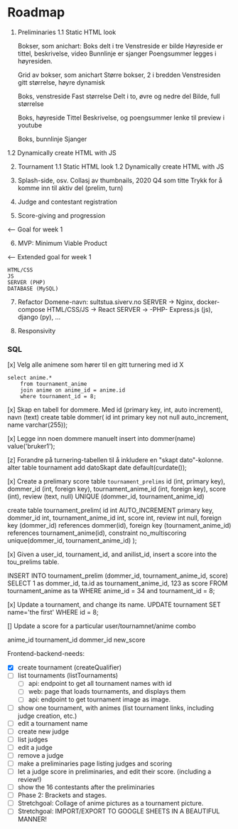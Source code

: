 
# Roadmap

1. Preliminaries
1.1 Static HTML look

    Bokser, som anichart:
        Boks delt i tre
        Venstreside er bilde
        Høyreside er tittel, beskrivelse, video
        Bunnlinje er sjanger
        Poengsummer legges i høyresiden.
    
    Grid av bokser, som anichart
        Større bokser, 2 i bredden
        Venstresiden gitt størrelse, høyre dynamisk

    Boks, venstreside
        Fast størrelse
        Delt i to, øvre og nedre del
        Bilde, full størrelse

    Boks, høyreside
        Tittel
        Beskrivelse, og poengsummer
        lenke til preview i youtube
    
    Boks, bunnlinje
        Sjanger


1.2 Dynamically create HTML with JS

2. Tournament
1.1 Static HTML look
1.2 Dynamically create HTML with JS

3. Splash-side, osv.
    Collasj av thumbnails,
    2020 Q4 som titte
    Trykk for å komme inn til aktiv del (prelim, turn)


4. Judge and contestant registration

5. Score-giving and progression

<-- Goal for week 1

6. MVP: Minimum Viable Product

<-- Extended goal for week 1

    HTML/CSS
    JS
    SERVER (PHP)
    DATABASE (MySQL)
7. Refactor
    Domene-navn: sultstua.siverv.no
    SERVER -> Nginx, docker-compose
    HTML/CSS/JS -> React
    SERVER -> -PHP- Express.js (js), django (py), ...

8. Responsivity












### SQL


[x] Velg alle animene som hører til en gitt turnering med id X

```
select anime.*
    from tournament_anime
    join anime on anime_id = anime.id
	where tournament_id = 8;
```

[x] Skap en tabell for dommere. Med id (primary key, int, auto increment), navn (text)
create table dommer(
	id int primary key not null auto_increment,
    name varchar(255));


[x] Legge inn noen dommere manuelt
insert into dommer(name)
	value('bruker1');


[z] Forandre på turnering-tabellen til å inkludere en "skapt dato"-kolonne. 
alter table tournament
	add datoSkapt date default(curdate());



[x] Create a prelimary score table `tournament_prelims`
    id (int, primary key),
    dommer_id (int, foreign key),
    tournament_anime_id (int, foreign key),
    score (int),
    review (text, null)
    UNIQUE (dommer_id, tournament_anime_id)

create table tournament_prelim(
	id int AUTO_INCREMENT primary key,
	dommer_id int, 
    tournament_anime_id int,
    score int, 
    review int null,
    foreign key (dommer_id) 
		references dommer(id),
    foreign key (tournament_anime_id) 
		references tournament_anime(id),
    constraint no_multiscoring unique(dommer_id, tournament_anime_id) );
    


[x] Given a user_id, tournament_id, and anilist_id, insert a score into the tou_prelims table.

INSERT INTO tournament_prelim
    (dommer_id, tournament_anime_id, score)
SELECT 1 as dommer_id, ta.id as tournament_anime_id, 123 as score
    FROM tournament_anime as ta
    WHERE anime_id = 34 and tournament_id = 8;


[x] Update a tournament, and change its name.
UPDATE tournament
    SET name='the first'
    WHERE id = 8;

[] Update a score for a particular user/tournamnet/anime combo


anime_id
tournament_id
dommer_id
new_score











Frontend-backend-needs:


- [x] create tournament (createQualifier)
- [ ] list tournaments (listTournaments)
    - [ ] api: endpoint to get all tournament names with id
    - [ ] web: page that loads tournaments, and displays them
    - [ ] api: endpoint to get tournament image as image.
- [ ] show one tournament, with animes (list tournament links, including judge creation, etc.)
- [ ] edit a tournament name
- [ ] create new judge
- [ ] list judges
- [ ] edit a judge
- [ ] remove a judge
- [ ] make a preliminaries page listing judges and scoring
- [ ] let a judge score in preliminaries, and edit their score. (including a review!)
- [ ] show the 16 contestants after the preliminaries
- [ ] Phase 2: Brackets and stages.
- [ ] Stretchgoal: Collage of anime pictures as a tournament picture.
- [ ] Stretchgoal: IMPORT/EXPORT TO GOOGLE SHEETS IN A BEAUTIFUL MANNER!